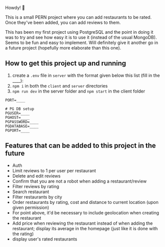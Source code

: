 Howdy! 👋

This is a small PERN project where you can add restaurants to be rated. Once they've been added, you can add reviews to them.

This has been my first project using PostgreSQL and the point in doing it was to try and see how easy it is to use it (instead of the usual MongoDB). Seems to be fun and easy to implement. Will definitely give it another go in a future project (hopefully more elaborate than this one).

## How to get this project up and running

1. create a `.env` file in `server` with the format given below this list (fill in the \_\_\_\_):
2. `npm i` in both the `client` and `server` directories
3. `npm run dev` in the server folder and `npm start` in the client folder

```
PORT=____

# PG DB setup
PGUSER=____
PGHOST=____
PGPASSWORD=____
PGDATABASE=____
PGPORT=____
```

## Features that can be added to this project in the future

- Auth
- Limit reviews to 1 per user per restaurant
- Delete and edit reviews
- Confirm that you are not a robot when adding a restaurant/review
- Filter reviews by rating
- Search restaurant
- Filter restaurants by city
- Order restaurants by rating, cost and distance to current location (upon given permission)
- For point above, it'd be necessary to include geolocation when creating the restaurant
- Add price when reviewing the restaurant instead of when adding the restaurant; display its average in the homepage (just like it is done with the rating)
- display user's rated restaurants
